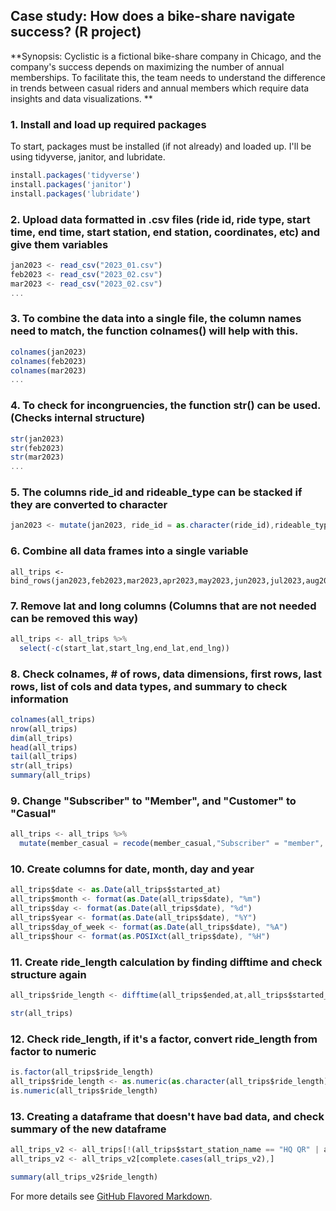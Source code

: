 ## Case study: How does a bike-share navigate success? (R project)

**Synopsis: Cyclistic is a fictional bike-share company in Chicago, and the company's success depends on maximizing the number of annual memberships. To facilitate this, the team needs to understand the difference in trends between casual riders and annual members which require data insights and data visualizations. ** 

### 1. Install and load up required packages

To start, packages must be installed (if not already) and loaded up. I'll be using tidyverse, janitor, and lubridate. 

```javascript
install.packages('tidyverse')
install.packages('janitor')
install.packages('lubridate')
```

### 2. Upload data formatted in .csv files (ride id, ride type, start time, end time, start station, end station, coordinates, etc) and give them variables

```javascript
jan2023 <- read_csv("2023_01.csv")
feb2023 <- read_csv("2023_02.csv")
mar2023 <- read_csv("2023_02.csv")
...
```

### 3. To combine the data into a single file, the column names need to match, the function colnames() will help with this.

```javascript
colnames(jan2023)
colnames(feb2023)
colnames(mar2023)
...
```

### 4. To check for incongruencies, the function str() can be used. (Checks internal structure)

```javascript
str(jan2023)
str(feb2023)
str(mar2023)
...
```

 ### 5. The columns ride_id and rideable_type can be stacked if they are converted to character

 ```javascript
jan2023 <- mutate(jan2023, ride_id = as.character(ride_id),rideable_type = as.character(rideable_type))
```
### 6. Combine all data frames into a single variable

```
all_trips <- bind_rows(jan2023,feb2023,mar2023,apr2023,may2023,jun2023,jul2023,aug2023,spe2023,oct2023,nov2023,dec2023)
```

### 7. Remove lat and long columns (Columns that are not needed can be removed this way)

```javascript
all_trips <- all_trips %>%
  select(-c(start_lat,start_lng,end_lat,end_lng))
```

### 8. Check colnames, # of rows, data dimensions, first rows, last rows, list of cols and data types, and summary to check information

```javascript
colnames(all_trips)
nrow(all_trips)
dim(all_trips)
head(all_trips)
tail(all_trips)
str(all_trips)
summary(all_trips)
```

### 9. Change "Subscriber" to "Member", and "Customer" to "Casual"

```javascript
all_trips <- all_trips %>%
  mutate(member_casual = recode(member_casual,"Subscriber" = "member", "Customer" = "casual"))
```

### 10. Create columns for date, month, day and year

```javascript
all_trips$date <- as.Date(all_trips$started_at)
all_trips$month <- format(as.Date(all_trips$date), "%m")
all_trips$day <- format(as.Date(all_trips$date), "%d")
all_trips$year <- format(as.Date(all_trips$date), "%Y")
all_trips$day_of_week <- format(as.Date(all_trips$date), "%A")
all_trips$hour <- format(as.POSIXct(all_trips$date), "%H")
```

### 11. Create ride_length calculation by finding difftime and check structure again

```javascript
all_trips$ride_length <- difftime(all_trips$ended,at,all_trips$started_at)

str(all_trips)
```

### 12. Check ride_length, if it's a factor, convert ride_length from factor to numeric

```javascript
is.factor(all_trips$ride_length)
all_trips$ride_length <- as.numeric(as.character(all_trips$ride_length))
is.numeric(all_trips$ride_length)
```

### 13. Creating a dataframe that doesn't have bad data, and check summary of the new dataframe

```javascript
all_trips_v2 <- all_trips[!(all_trips$start_station_name == "HQ QR" | all_trips$ride_length<0),]
all_trips_v2 <- all_trips_v2[complete.cases(all_trips_v2),]

summary(all_trips_v2$ride_length)
```

For more details see [GitHub Flavored Markdown](https://guides.github.com/features/mastering-markdown/).
